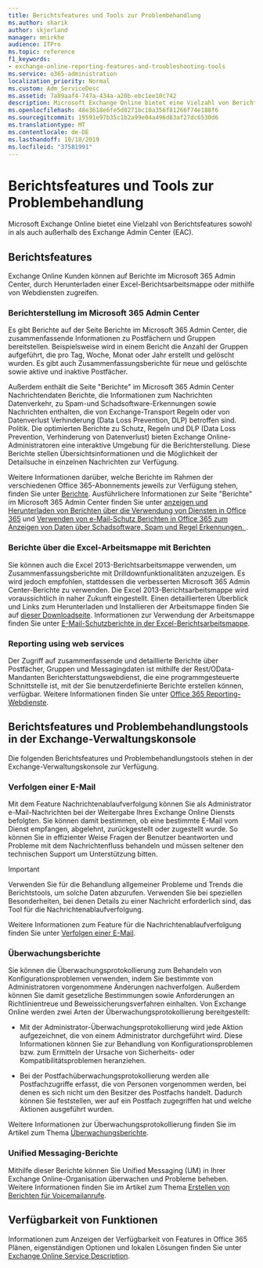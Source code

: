 ```yaml
---
title: Berichtsfeatures und Tools zur Problembehandlung
ms.author: sharik
author: skjerland
manager: mnirkhe
audience: ITPro
ms.topic: reference
f1_keywords:
- exchange-online-reporting-features-and-troubleshooting-tools
ms.service: o365-administration
localization_priority: Normal
ms.custom: Adm_ServiceDesc
ms.assetid: 7a89aaf4-747a-434a-a20b-ebc1ee10c742
description: Microsoft Exchange Online bietet eine Vielzahl von Berichtsfeatures sowohl in als auch außerhalb des Exchange Admin Center (EAC).
ms.openlocfilehash: 48e3618e6fe5d0271bc10a356f81266f74e188f6
ms.sourcegitcommit: 19591e97b35c1b2a99e04a496d83af27dc6530d6
ms.translationtype: MT
ms.contentlocale: de-DE
ms.lasthandoff: 10/18/2019
ms.locfileid: "37581991"
---
```

# <a name="reporting-features-and-troubleshooting-tools"></a>Berichtsfeatures und Tools zur Problembehandlung

Microsoft Exchange Online bietet eine Vielzahl von Berichtsfeatures sowohl in als auch außerhalb des Exchange Admin Center (EAC).
  
## <a name="reporting-features"></a>Berichtsfeatures

Exchange Online Kunden können auf Berichte im Microsoft 365 Admin Center, durch Herunterladen einer Excel-Berichtsarbeitsmappe oder mithilfe von Webdiensten zugreifen.
  
### <a name="reporting-in-the-microsoft-365-admin-center"></a>Berichterstellung im Microsoft 365 Admin Center

Es gibt Berichte auf der Seite Berichte im Microsoft 365 Admin Center, die zusammenfassende Informationen zu Postfächern und Gruppen bereitstellen. Beispielsweise wird in einem Bericht die Anzahl der Gruppen aufgeführt, die pro Tag, Woche, Monat oder Jahr erstellt und gelöscht wurden. Es gibt auch Zusammenfassungsberichte für neue und gelöschte sowie aktive und inaktive Postfächer. 
  
Außerdem enthält die Seite "Berichte" im Microsoft 365 Admin Center Nachrichtendaten Berichte, die Informationen zum Nachrichten Datenverkehr, zu Spam-und Schadsoftware-Erkennungen sowie Nachrichten enthalten, die von Exchange-Transport Regeln oder von Datenverlust Verhinderung (Data Loss Prevention, DLP) betroffen sind. Politik. Die optimierten Berichte zu Schutz, Regeln und DLP (Data Loss Prevention, Verhinderung von Datenverlust) bieten Exchange Online-Administratoren eine interaktive Umgebung für die Berichterstellung. Diese Berichte stellen Übersichtsinformationen und die Möglichkeit der Detailsuche in einzelnen Nachrichten zur Verfügung.
  
Weitere Informationen darüber, welche Berichte im Rahmen der verschiedenen Office 365-Abonnements jeweils zur Verfügung stehen, finden Sie unter [Berichte](../office-365-platform-service-description/reports.md). Ausführlichere Informationen zur Seite "Berichte" im Microsoft 365 Admin Center finden Sie unter [anzeigen und Herunterladen von Berichten über die Verwendung von Diensten in Office 365](https://go.microsoft.com/fwlink/p/?LinkId=401187) und [Verwenden von e-Mail-Schutz Berichten in Office 365 zum Anzeigen von Daten über Schadsoftware, Spam und Regel Erkennungen. ](https://go.microsoft.com/fwlink/p/?LinkID=401102).
  
### <a name="reporting-using-the-excel-reporting-workbook"></a>Berichte über die Excel-Arbeitsmappe mit Berichten

Sie können auch die Excel 2013-Berichtsarbeitsmappe verwenden, um Zusammenfassungsberichte mit Drilldownfunktionalitäten anzuzeigen. Es wird jedoch empfohlen, stattdessen die verbesserten Microsoft 365 Admin Center-Berichte zu verwenden. Die Excel 2013-Berichtsarbeitsmappe wird voraussichtlich in naher Zukunft eingestellt. Einen detaillierteren Überblick und Links zum Herunterladen und Installieren der Arbeitsmappe finden Sie auf [dieser Downloadseite](https://go.microsoft.com/fwlink/p/?LinkId=271776). Informationen zur Verwendung der Arbeitsmappe finden Sie unter [E-Mail-Schutzberichte in der Excel-Berichtsarbeitsmappe](https://go.microsoft.com/fwlink/p/?LinkId=285211). 
  
### <a name="reporting-using-web-services"></a>Reporting using web services

Der Zugriff auf zusammenfassende und detaillierte Berichte über Postfächer, Gruppen und Messagingdaten ist mithilfe der Rest/OData-Mandanten Berichterstattungswebdienst, die eine programmgesteuerte Schnittstelle ist, mit der Sie benutzerdefinierte Berichte erstellen können, verfügbar. Weitere Informationen finden Sie unter [Office 365 Reporting-Webdienste](https://go.microsoft.com/fwlink/p/?LinkId=287041).
  
## <a name="reporting-features-and-troubleshooting-tools-in-the-eac"></a>Berichtsfeatures und Problembehandlungstools in der Exchange-Verwaltungskonsole

Die folgenden Berichtsfeatures und Problembehandlungstools stehen in der Exchange-Verwaltungskonsole zur Verfügung.
  
### <a name="trace-an-email-message"></a>Verfolgen einer E-Mail

Mit dem Feature Nachrichtenablaufverfolgung können Sie als Administrator e-Mail-Nachrichten bei der Weitergabe Ihres Exchange Online Diensts befolgten. Sie können damit bestimmen, ob eine bestimmte E-Mail vom Dienst empfangen, abgelehnt, zurückgestellt oder zugestellt wurde. So können Sie in effizienter Weise Fragen der Benutzer beantworten und Probleme mit dem Nachrichtenfluss behandeln und müssen seltener den technischen Support um Unterstützung bitten.
  
> [!IMPORTANT]
> Verwenden Sie für die Behandlung allgemeiner Probleme und Trends die Berichtstools, um solche Daten abzurufen. Verwenden Sie bei speziellen Besonderheiten, bei denen Details zu einer Nachricht erforderlich sind, das Tool für die Nachrichtenablaufverfolgung. 
  
Weitere Informationen zum Feature für die Nachrichtenablaufverfolgung finden Sie unter [Verfolgen einer E-Mail](https://go.microsoft.com/fwlink/p/?LinkId=271777).
  
### <a name="auditing-reports"></a>Überwachungsberichte

Sie können die Überwachungsprotokollierung zum Behandeln von Konfigurationsproblemen verwenden, indem Sie bestimmte von Administratoren vorgenommene Änderungen nachverfolgen. Außerdem können Sie damit gesetzliche Bestimmungen sowie Anforderungen an Richtlinientreue und Beweissicherungsverfahren einhalten. Von Exchange Online werden zwei Arten der Überwachungsprotokollierung bereitgestellt:
  
- Mit der Administrator-Überwachungsprotokollierung wird jede Aktion aufgezeichnet, die von einem Administrator durchgeführt wird. Diese Informationen können Sie zur Behandlung von Konfigurationsproblemen bzw. zum Ermitteln der Ursache von Sicherheits- oder Kompatibilitätsproblemen heranziehen. 
    
- Bei der Postfachüberwachungsprotokollierung werden alle Postfachzugriffe erfasst, die von Personen vorgenommen werden, bei denen es sich nicht um den Besitzer des Postfachs handelt. Dadurch können Sie feststellen, wer auf ein Postfach zugegriffen hat und welche Aktionen ausgeführt wurden. 
    
Weitere Informationen zur Überwachungsprotokollierung finden Sie im Artikel zum Thema [Überwachungsberichte](https://go.microsoft.com/fwlink/p/?LinkId=271779).
  
### <a name="unified-messaging-reports"></a>Unified Messaging-Berichte

Mithilfe dieser Berichte können Sie Unified Messaging (UM) in Ihrer Exchange Online-Organisation überwachen und Probleme beheben. Weitere Informationen finden Sie im Artikel zum Thema [Erstellen von Berichten für Voicemailanrufe](https://go.microsoft.com/fwlink/p/?LinkId=287042).
  
## <a name="feature-availability"></a>Verfügbarkeit von Funktionen

Informationen zum Anzeigen der Verfügbarkeit von Features in Office 365 Plänen, eigenständigen Optionen und lokalen Lösungen finden Sie unter [Exchange Online Service Description](exchange-online-service-description.md).
  

